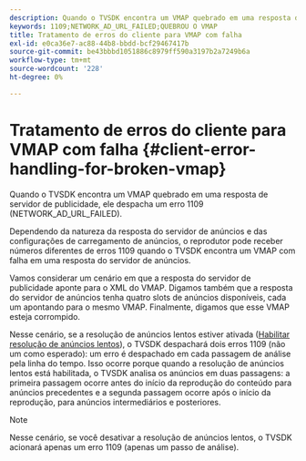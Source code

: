 ```yaml
---
description: Quando o TVSDK encontra um VMAP quebrado em uma resposta de servidor de publicidade, ele despacha um erro 1109 (NETWORK_AD_URL_FAILED).
keywords: 1109;NETWORK_AD_URL_FAILED;QUEBROU O VMAP
title: Tratamento de erros do cliente para VMAP com falha
exl-id: e0ca36e7-ac88-44b8-bbdd-bcf29467417b
source-git-commit: be43bbbd1051886c8979ff590a3197b2a7249b6a
workflow-type: tm+mt
source-wordcount: '228'
ht-degree: 0%

---
```


# Tratamento de erros do cliente para VMAP com falha {#client-error-handling-for-broken-vmap}

Quando o TVSDK encontra um VMAP quebrado em uma resposta de servidor de publicidade, ele despacha um erro 1109 (NETWORK_AD_URL_FAILED).

Dependendo da natureza da resposta do servidor de anúncios e das configurações de carregamento de anúncios, o reprodutor pode receber números diferentes de erros 1109 quando o TVSDK encontra um VMAP com falha em uma resposta do servidor de anúncios.

Vamos considerar um cenário em que a resposta do servidor de publicidade aponte para o XML do VMAP. Digamos também que a resposta do servidor de anúncios tenha quatro slots de anúncios disponíveis, cada um apontando para o mesmo VMAP. Finalmente, digamos que esse VMAP esteja corrompido.

Nesse cenário, se a resolução de anúncios lentos estiver ativada ([Habilitar resolução de anúncios lentos](../../../../tvsdk-3x-android-prog/android-3x-advertising/ad-insertion/c-lazy-ad-resolving/t-enable-lazy-ad-resolving.md)), o TVSDK despachará dois erros 1109 (não um como esperado): um erro é despachado em cada passagem de análise pela linha do tempo. Isso ocorre porque quando a resolução de anúncios lentos está habilitada, o TVSDK analisa os anúncios em duas passagens: a primeira passagem ocorre antes do início da reprodução do conteúdo para anúncios precedentes e a segunda passagem ocorre após o início da reprodução, para anúncios intermediários e posteriores.

>[!NOTE]
>
>Nesse cenário, se você desativar a resolução de anúncios lentos, o TVSDK acionará apenas um erro 1109 (apenas um passo de análise).
